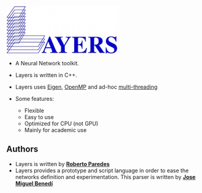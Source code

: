 ![](./figs/layers.jpg)


* A Neural Network toolkit.

* Layers is written in C++. 
* Layers uses [Eigen](http://eigen.tuxfamily.org/index.php?title=Main_Page), [OpenMP](http://openmp.org/wp/) and ad-hoc [multi-threading](https://computing.llnl.gov/tutorials/pthreads/)

* Some features:
	* Flexible
	* Easy to use
	* Optimized for CPU (not GPU)
	* Mainly for academic use 
	
## Authors

* Layers is written by [**Roberto Paredes**](http://users.dsic.upv.es/~rparedes/)
* Layers provides a prototype and script language in order to ease the networks definition and experimentation. This parser is written by [**Jose Miguel Benedí**](http://users.dsic.upv.es/~jbenedi/)





